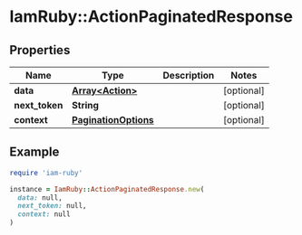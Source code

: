 # IamRuby::ActionPaginatedResponse

## Properties

| Name | Type | Description | Notes |
| ---- | ---- | ----------- | ----- |
| **data** | [**Array&lt;Action&gt;**](Action.md) |  | [optional] |
| **next_token** | **String** |  | [optional] |
| **context** | [**PaginationOptions**](PaginationOptions.md) |  | [optional] |

## Example

```ruby
require 'iam-ruby'

instance = IamRuby::ActionPaginatedResponse.new(
  data: null,
  next_token: null,
  context: null
)
```


